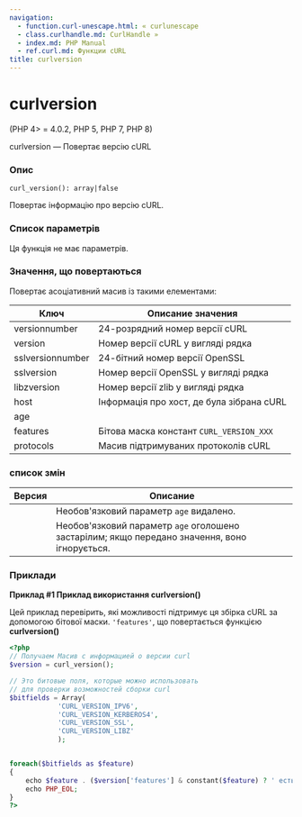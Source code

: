 ```yaml
---
navigation:
  - function.curl-unescape.html: « curlunescape
  - class.curlhandle.md: CurlHandle »
  - index.md: PHP Manual
  - ref.curl.md: Функции cURL
title: curlversion
---
```

# curlversion

(PHP 4> = 4.0.2, PHP 5, PHP 7, PHP 8)

curlversion — Повертає версію cURL

### Опис

```methodsynopsis
curl_version(): array|false
```

Повертає інформацію про версію cURL.

### Список параметрів

Ця функція не має параметрів.

### Значення, що повертаються

Повертає асоціативний масив із такими елементами:

| Ключ | Описание значения |
| --- | --- |
| versionnumber | 24-розрядний номер версії cURL |
| version | Номер версії cURL у вигляді рядка |
| sslversionnumber | 24-бітний номер версії OpenSSL |
| sslversion | Номер версії OpenSSL у вигляді рядка |
| libzversion | Номер версії zlib у вигляді рядка |
| host | Інформація про хост, де була зібрана cURL |
| age |  |
| features | Бітова маска констант `CURL_VERSION_XXX` |
| protocols | Масив підтримуваних протоколів cURL |

### список змін

| Версия | Описание |
| --- | --- |
|  | Необов'язковий параметр `age` видалено. |
|  | Необов'язковий параметр `age` оголошено застарілим; якщо передано значення, воно ігнорується. |

### Приклади

**Приклад #1 Приклад використання **curlversion()****

Цей приклад перевірить, які можливості підтримує ця збірка cURL за допомогою бітової маски. `'features'`, що повертається функцією **curlversion()**

```php
<?php
// Получаем Масив с информацией о версии curl
$version = curl_version();

// Это битовые поля, которые можно использовать
// для проверки возможностей сборки curl
$bitfields = Array(
            'CURL_VERSION_IPV6',
            'CURL_VERSION_KERBEROS4',
            'CURL_VERSION_SSL',
            'CURL_VERSION_LIBZ'
            );


foreach($bitfields as $feature)
{
    echo $feature . ($version['features'] & constant($feature) ? ' есть' : ' нет');
    echo PHP_EOL;
}
?>
```
